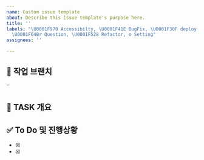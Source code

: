 ```yaml
---
name: Custom issue template
about: Describe this issue template's purpose here.
title: ''
labels: "\U0001F970 Accessibilty, \U0001F41E BugFix, \U0001F30F deploy, ✨ Feature,
  \U0001F64B‍♂️ Question, \U0001F528 Refactor, ⚙️ Setting"
assignees: ''

---
```


## 🌈 작업 브랜치
``

## 📝 TASK 개요


## ✅ To Do 및 진행상황
- [x] 
- [x]
